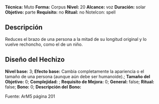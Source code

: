 
**Técnica:** Muto
**Forma:** Corpus
**Nivel:** 20
**Alcance:** voz 
**Duración:** solar  
**Objetivo:** parte
**Requisito:** no
**Ritual:** no
NoteIcon: spell




## Descripción 
<p>Reduces el brazo de una persona a la mitad de su longitud original y lo vuelve rechoncho, como el de un niño.</p>

## Diseño del Hechizo 

**Nivel base:** 3; **Efecto base:** Cambia completamente la apariencia o el tamaño de una persona (aunque aún debe ser humanoide).;  **Tamaño del **Objetivo:**** 0; **Complejidad:** ; **Requisito de Mejora:** 0; **General:** false; **Ritual:** false; **Bono:** 0; **Descripción del** **Bono:** 

Fuente: ArM5 página 201